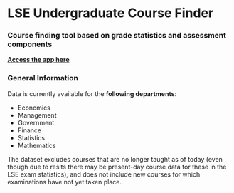 # LSE Undergraduate Course Finder

### Course finding tool based on grade statistics and assessment components

**[Access the app here](https://lse-course-finder.streamlit.app/)**

### General Information

Data is currently available for the **following departments**: 
- Economics
- Management
- Government
- Finance
- Statistics
- Mathematics

The dataset excludes courses that are no longer taught as of today (even though due to resits there may be present-day course data for these in the LSE exam statistics), and does not include new courses for which examinations have not yet taken place. 


